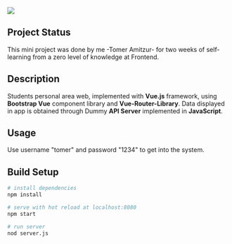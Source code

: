 ![](home.jpeg)

## Project Status

This mini project was done by me -Tomer Amitzur- for two weeks of self-learning from a zero level of knowledge at Frontend.

## Description

Students personal area web, implemented with **Vue.js** framework, using
**Bootstrap Vue** component library and **Vue-Router-Library**. Data displayed in app is obtained through Dummy
**API Server** implemented in **JavaScript**.

## Usage
Use username "tomer" and password "1234" to get into the system.

## Build Setup

``` bash
# install dependencies
npm install

# serve with hot reload at localhost:8080
npm start
```

``` bash
# run server
nod server.js
```
